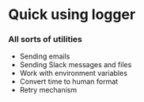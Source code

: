 # Quick using logger

### All sorts of utilities

* Sending emails
* Sending Slack messages and files
* Work with environment variables
* Convert time to human format
* Retry mechanism